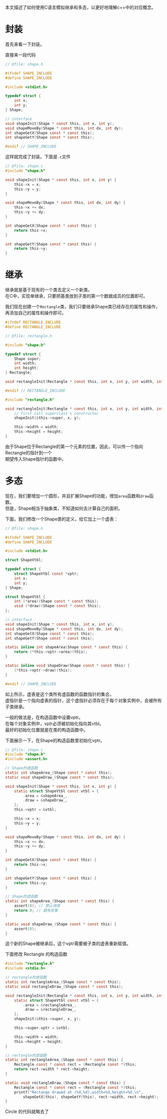 本文描述了如何使用C语言模拟继承和多态，以更好地理解c++中的对应概念。

# 封装

首先来看一下封装。

直接来一段代码

```C
// @file: shape.h

#ifndef SHAPE_INCLUDE
#define SHAPE_INCLUDE

#include <stdint.h>

typedef struct {
    int x;
    int y;
} Shape;

// interface
void shapeInit(Shape * const this, int x, int y);
void shapeMoveBy(Shape * const this, int dx, int dy);
int shapeGetX(Shape const * const this);
int shapeGetY(Shape const * const this);

#endif // SHAPE_INCLUDE
```

这样就完成了封装。下面是`.c`文件

```C
// @file: shape.c
#include "shape.h"

void shapeInit(Shape * const this, int x, int y) {
    this->x = x;
    this->y = y;
}

void shapeMoveBy(Shape * const this, int dx, int dy) {
    this->x += dx;
    this->y += dy;
}

int shapeGetX(Shape const * const this) {
    return this->x;
}

int shapeGetY(Shape const * const this) {
    return this->y;
}

```

# 继承

继承就是基于现有的一个类去定义一个新类。\
在C中，实现单继承，只要把基类放到子类的第一个数据成员的位置即可。

我们现在创建一个`Rectangle`类，我们只要继承Shape类已经存在的属性和操作，再添加自己的属性和操作即可。

```C
#ifndef RECTANGLE_INCLUDE
#define RECTANGLE_INCLUDE

// @file: rectangle.h

#include "shape.h"

typedef struct {
    Shape super;
    int width;
    int height;
} Rectangle;

void rectangleInit(Rectangle * const this, int x, int y, int width, int height);

#endif // RECTANGLE_INCLUDE
```

```C
#include "rectangle.h"

void rectangleInit(Rectangle * const this, int x, int y, int width, int height) {
    // first call superclass's constructor
    shapeInit(&this->super, x, y);

    this->width = width;
    this->height = height;
}
```

由于Shape位于Rectangle的第一个元素的位置，因此，可以传一个指向Rectangle的指针到一个\
期望传入Shape指针的函数中。

# 多态

现在，我们要增加一个圆形，并且扩展Shape的功能，增加`area`函数和`draw`函数。\
但是，Shape相当于抽象类，不知道如何去计算自己的面积。

下面，我们修改一个Shape类的定义，给它加上一个虚表：

```C
// @file: shape.h

#ifndef SHAPE_INCLUDE
#define SHAPE_INCLUDE

#include <stdint.h>

struct ShapeVtbl;

typedef struct {
    struct ShapeVtbl const *vptr;
    int x;
    int y;
} Shape;

struct ShapeVtbl {
    int (*area)(Shape const * const this);
    void (*draw)(Shape const * const this);
};

// interface
void shapeInit(Shape * const this, int x, int y);
void shapeMoveBy(Shape * const this, int dx, int dy);
int shapeGetX(Shape const * const this);
int shapeGetY(Shape const * const this);

static inline int shapeArea(Shape const * const this) {
    return (*this->vptr->area)(this);
}

static inline void shapeDraw(Shape const * const this) {
    (*this->vptr->draw)(this);
}

#endif // SHAPE_INCLUDE
```

如上所示，虚表是这个类所有虚函数的函数指针的集合。\
虚指针是一个指向虚表的指针，这个虚指针必须存在于每个对象实例中，会被所有子类继承。

一般的做法是，在构造函数中设置vptr。\
在每个对象实例中，vptr必须被初始化指向其vtbl。\
最好的初始化位置就是在类的构造函数中。

下面展示一下，在Shape的构造函数里初始化vptr。

```C
// @file: shape.c
#include "shape.h"
#include <assert.h>

// Shape的虚函数
static int shapeArea_(Shape const * const this);
static void shapeDraw_(Shape const * const this);

void shapeInit(Shape * const this, int x, int y) {
    static struct ShapeVtbl const vtbl = {
        .area = &shapeArea_,
        .draw = &shapeDraw_,
    };
    this->vptr = &vtbl;

    this->x = x;
    this->y = y;
}

void shapeMoveBy(Shape * const this, int dx, int dy) {
    this->x += dx;
    this->y += dy;
}

int shapeGetX(Shape const * const this) {
    return this->x;
}

int shapeGetY(Shape const * const this) {
    return this->y;
}

// Shape的虚函数
static int shapeArea_(Shape const * const this) {
    assert(0); // 禁止调用
    return 0; // 避免告警
}

static void shapeDraw_(Shape const * const this) {
    assert(0);
}
```

这个新的Shape被继承后，这个vptr需要被子类的虚表重新赋值。

下面修改 Rectangle 的构造函数

```C
#include "rectangle.h"
#include <stdio.h>

// rectangle的虚函数
static int rectangleArea_(Shape const * const this);
static void rectangleDraw_(Shape const * const this);

void rectangleInit(Rectangle * const this, int x, int y, int width, int height) {
    static struct ShapeVtbl const vtbl = {
        .area = &rectangleArea_,
        .draw = &rectangleDraw_,
    };
    shapeInit(&this->super, x, y);

    this->super.vptr = &vtbl;

    this->width = width;
    this->height = height;
}

// rectangle的虚函数
static int rectangleArea_(Shape const * const this) {
    Rectangle const * const rect = (Rectangle const *)this;
    return rect->width * rect->height;
}

static void rectangleDraw_(Shape const * const this) {
    Rectangle const * const rect = (Rectangle const *)this;
    printf("Rectange drawed at (%d,%d),width=%d,height=%d.\n",
        shapeGetX(this), shapeGetY(this), rect->width, rect->height);
}
```

Circle 的代码就略去了
